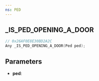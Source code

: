 ```yaml
---
ns: PED
---
```

## _IS_PED_OPENING_A_DOOR

```c
// 0x26AF0E8E30BD2A2C
Any _IS_PED_OPENING_A_DOOR(Ped ped);
```

## Parameters
* **ped**:
